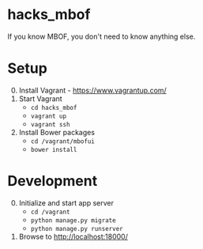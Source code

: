 # hacks_mbof
If you know MBOF, you don't need to know anything else.

# Setup

0. Install Vagrant - https://www.vagrantup.com/
0. Start Vagrant
   - `cd hacks_mbof`
   - `vagrant up`
   - `vagrant ssh`
0. Install Bower packages
   - `cd /vagrant/mbofui`
   - `bower install`

# Development
0. Initialize and start app server
    - `cd /vagrant`
    - `python manage.py migrate`
    - `python manage.py runserver`
0. Browse to [http://localhost:18000/](http://localhost:18000/)
